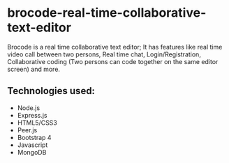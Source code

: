 # brocode-real-time-collaborative-text-editor
Brocode is a real time collaborative text editor; It has features like real time video call between two persons, Real time chat, Login/Registration, Collaborative coding (Two persons can code together on the same editor screen) and more.

## Technologies used:
- Node.js
- Express.js
- HTML5/CSS3
- Peer.js
- Bootstrap 4
- Javascript
- MongoDB
